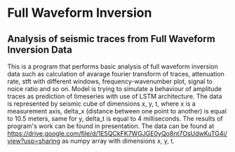 # Full Waveform Inversion
## Analysis of seismic traces from Full Waveform Inversion Data



This is a program that performs basic analysis of full waveform inversion data such as calculation of avarage fourier transform of traces, attenuation rate, stft with different windows, frequency-wavenumber plot, signal to noice ratio and so on.  Model is trying to simulate a behaviour of amplitude traces as prediction of timeseries with use of LSTM architecture.  The data is represented by seismic cube of dimensions x, y, t, where x is a measurement axis, delta_x  (distance between one point to another) is equal to 10.5 meters, same for y, delta_t is equal to 4 milliseconds. The results of program's work can be found in presentation. The data can be found at https://drive.google.com/file/d/1E5QCkFK7WGJGE0yQo8nt7OsUdwKuTG4i/view?usp=sharing as numpy array with dimensions x, y, t.  

